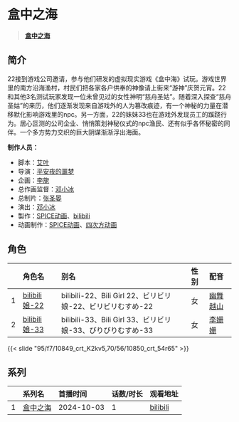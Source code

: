 # 盒中之海


> <u>**[盒中之海](https://bgm.tv/subject/418548)**</u>

## 简介

22接到游戏公司邀请，参与他们研发的虚拟现实游戏《盒中海》试玩。游戏世界里的南方沿海渔村，村民们把各家各户供奉的神像请上街来“游神”庆贺元宵。22和其他3名测试玩家发现一位未曾见过的女性神明“慈舟圣姑”。随着深入探查“慈舟圣姑”的来历，他们逐渐发现来自游戏外的人为篡改痕迹，有一个神秘的力量在潜移默化影响游戏里的npc。另一方面，22的妹妹33也在游戏外发现员工的蹊跷行为。居心叵测的公司企业、悄悄策划神秘仪式的npc渔民、还有似乎各怀秘密的同伴。一个多方势力交织的巨大阴谋渐渐浮出海面。

**制作人员：**
- 脚本：[艾叶](https://bgm.tv/person/68560)
- 导演：[平安夜的噩梦](https://bgm.tv/person/41068)
- 企画：[李旎](https://bgm.tv/person/44379)
- 总作画监督：[邓小冰](https://bgm.tv/person/51633)
- 总制片：[张圣晏](https://bgm.tv/person/45989)
- 演出：[邓小冰](https://bgm.tv/person/51633)
- 製作：[SPICE动画](https://bgm.tv/person/68255)、[bilibili](https://bgm.tv/person/19232)
- 动画制作：[SPICE动画](https://bgm.tv/person/68255)、[四次方动画](https://bgm.tv/person/20741)

## 角色

|     |   角色名   |   别名  | 性别 |  配音  |
|:--- |:------  |:----      |:---  |:--   |
| 1 | [bilibili娘-22](https://bgm.tv/character/10849) | bilibili-22、Bili Girl 22、ビリビリ娘-22、ビリビリむすめ-22 | 女 | [幽舞越山](https://bgm.tv/person/15880) |
| 2 | [bilibili娘-33](https://bgm.tv/character/10850) | bilibili-33、Bili Girl 33、ビリビリ娘-33、びりびりむすめ-33 | 女 | [李姗姗](https://bgm.tv/person/56294) |

{{< slide "95/f7/10849_crt_K2kv5,70/56/10850_crt_54r65" >}}

## 系列

|     | 系列名                                   | 首播时间       | 话数/时长 | 观看地址                                                       |
| :-- | :------------------------------------ | :--------- | :---- | :--------------------------------------------------------- |
| 1   | [盒中之海](https://bgm.tv/subject/418548) | 2024-10-03 | 1     | [bilibili](https://www.bilibili.com/bangumi/play/ep836283) |





